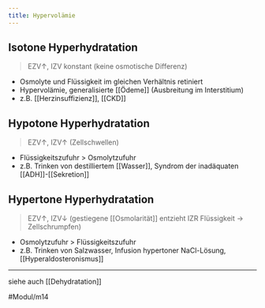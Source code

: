 ```yaml
---
title: Hypervolämie
---
```


## Isotone Hyperhydratation
> EZV↑, IZV konstant (keine osmotische Differenz)

- Osmolyte und Flüssigkeit im gleichen Verhältnis retiniert
- Hypervolämie, generalisierte [[Ödeme]] (Ausbreitung im Interstitium)
- z.B. [[Herzinsuffizienz]], [[CKD]]

## Hypotone Hyperhydratation
> EZV↑, IZV↑ (Zellschwellen)

- Flüssigkeitszufuhr > Osmolytzufuhr 
- z.B. Trinken von destilliertem [[Wasser]], Syndrom der inadäquaten [[ADH]]-[[Sekretion]]

## Hypertone Hyperhydratation
> EZV↑, IZV↓ (gestiegene [[Osmolarität]] entzieht IZR Flüssigkeit → Zellschrumpfen)

- Osmolytzufuhr > Flüssigkeitszufuhr
- z.B. Trinken von Salzwasser, Infusion hypertoner NaCl-Lösung, [[Hyperaldosteronismus]]

---
siehe auch [[Dehydratation]]

#Modul/m14 